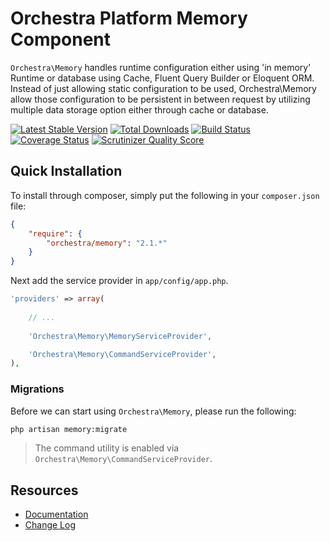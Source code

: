 Orchestra Platform Memory Component
==============

`Orchestra\Memory` handles runtime configuration either using 'in memory' Runtime or database using Cache, Fluent Query Builder or Eloquent ORM. Instead of just allowing static configuration to be used, Orchestra\Memory allow those configuration to be persistent in between request by utilizing multiple data storage option either through cache or database.

[![Latest Stable Version](https://poser.pugx.org/orchestra/memory/v/stable.png)](https://packagist.org/packages/orchestra/memory) 
[![Total Downloads](https://poser.pugx.org/orchestra/memory/downloads.png)](https://packagist.org/packages/orchestra/memory) 
[![Build Status](https://travis-ci.org/orchestral/memory.png?branch=2.1)](https://travis-ci.org/orchestral/memory) 
[![Coverage Status](https://coveralls.io/repos/orchestral/memory/badge.png?branch=2.1)](https://coveralls.io/r/orchestral/memory?branch=2.1) 
[![Scrutinizer Quality Score](https://scrutinizer-ci.com/g/orchestral/memory/badges/quality-score.png?s=1f4d932ad48712a5dd811bbd33a0602966d3ff2b)](https://scrutinizer-ci.com/g/orchestral/memory/) 

## Quick Installation

To install through composer, simply put the following in your `composer.json` file:

```json
{
	"require": {
		"orchestra/memory": "2.1.*"
	}
}
```

Next add the service provider in `app/config/app.php`.

```php
'providers' => array(
	
	// ...
	
	'Orchestra\Memory\MemoryServiceProvider',

	'Orchestra\Memory\CommandServiceProvider',
),
```

### Migrations

Before we can start using `Orchestra\Memory`, please run the following:

```bash
php artisan memory:migrate
```

> The command utility is enabled via `Orchestra\Memory\CommandServiceProvider`.

## Resources

* [Documentation](http://orchestraplatform.com/docs/latest/components/memory)
* [Change Log](http://orchestraplatform.com/docs/latest/components/memory/changes#v2-1)
